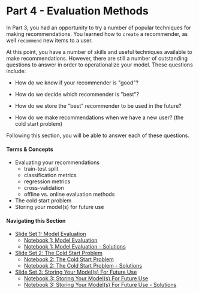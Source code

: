 # Part 4 - Evaluation Methods

In Part 3, you had an opportunity to try a number of popular techniques for making recommendations.  You learned how to `create` a recommender, as well `recommend` new items to a user.

At this point, you have a number of skills and useful techniques available to make recommendations.  However, there are still a number of outstanding questions to answer in order to operationalize your model.  These questions include:
* How do we know if your recommender is "good"?
* How do we decide which recommender is "best"?
* How do we store the "best" recommender to be used in the future?

* How do we make recommendations when we have a new user? (the cold start problem)

Following this section, you will be able to answer each of these questions.


#### Terms & Concepts
- Evaluating your recommendations
    - train-test split
    - classification metrics
    - regression metrics
    - cross-validation
    - offline vs. online evaluation methods
- The cold start problem
- Storing your model(s) for future use

#### Navigating this Section

- [Slide Set 1: Model Evaluation](https://github.com/jbernhard-nw/rec-workshop/blob/master/Part%204%20-%20Evaluation/slides/PartV_Evaluation_Methods.pdf)
    - [Notebook 1: Model Evaluation](./notebooks/evaluation-methods.ipynb)
    - [Notebook 1: Model Evaluation - Solutions](./notebooks/solutions/evaluation-methods-Solution.ipynb)
- [Slide Set 2: The Cold Start Problem](./slides/PartV_ColdStart.pdf)
    - [Notebook 2: The Cold Start Problem](./noteebooks/cold-start.ipynb)
    - [Notebook 2: The Cold Start Problem - Solutions](./notebooks/solutions/cold-start-Solution.ipynb)
- [Slide Set 3: Storing Your Model(s) For Future Use]()
    - [Notebook 3: Storing Your Model(s) For Future Use]()
    - [Notebook 3: Storing Your Model(s) For Future Use - Solutions]()
